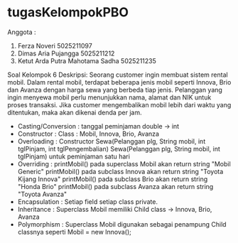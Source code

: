 # tugasKelompokPBO

Anggota :
1. Ferza Noveri 5025211097
2. Dimas Aria Pujangga 5025211212
3. Ketut Arda Putra Mahotama Sadha 5025211235

Soal Kelompok 6
Deskripsi: Seorang customer ingin membuat sistem rental mobil. Dalam rental mobil, terdapat beberapa jenis mobil seperti Innova, Brio dan Avanza dengan harga sewa yang berbeda tiap jenis. Pelanggan yang ingin menyewa mobil perlu menunjukkan nama, alamat dan NIK untuk proses transaksi. Jika customer mengembalikan mobil lebih dari waktu yang ditentukan, maka akan dikenai denda per jam.

- Casting/Conversion	: tanggal peminjaman double -> int
- Constructor	: Class : Mobil, Innova, Brio, Avanza
- Overloading	: Constructor Sewa(Pelanggan plg, String mobil, int tglPinjam, int tglPengembalian)
                            Sewa(Pelanggan plg, String mobil, int tglPinjam) untuk peminjaman satu hari
- Overriding	: printMobil() pada superclass Mobil akan return string "Mobil Generic"
                printMobil() pada subclass Innova akan return string "Toyota Kijang Innova"
                printMobil() pada subclass Brio akan return string "Honda Brio"
                printMobil() pada subclass Avanza akan return string "Toyota Avanza"
- Encapsulation	: Setiap field setiap class private.
- Inheritance	: Superclass Mobil memiliki Child class -> Innova, Brio, Avanza
- Polymorphism	: Superclass Mobil digunakan sebagai penampung Child classnya seperti Mobil = new Innova();
